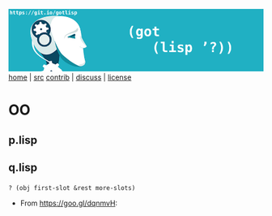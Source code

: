 

<a href="https://git.io/gotlisp"><img src="https://raw.githubusercontent.com/timm/lisp/master/etc/img/gotlisp.png"><br>
[home](http://git.io/gotlisp) | [src](http://github.com/timm/lisp) [contrib](https://github.com/timm/lisp/blob/master/CONTRIBUTING.md) | [discuss](https://github.com/timm/lisp/issues) | [license](https://github.com/timm/lisp/blob/master/LICENSE)

# OO




## p.lisp



## q.lisp


`? (obj first-slot &rest more-slots)`

-   From https://goo.gl/dqnmvH:

